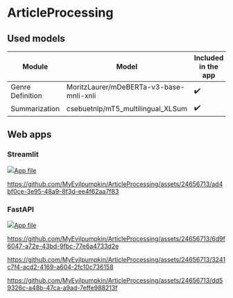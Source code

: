 # ArticleProcessing

## Used models
Module | Model | Included in the app | Unit tests written
-|-|-|-
Genre Definition | MoritzLaurer/mDeBERTa-v3-base-mnli-xnli | ✔️ | ✔️
Summarization | csebuetnlp/mT5_multilingual_XLSum | ✔️ |

## Web apps

### Streamlit

[![](https://docs.streamlit.io/logo.svg)App file](streamlit_app.py)

https://github.com/MyEvilpumpkin/ArticleProcessing/assets/24656713/ad4bf0ce-3e95-48a9-8f3d-ee4f62aa7f83

### FastAPI

[![](https://fastapi.tiangolo.com/ru/img/icon-white.svg)App file](web_app.py)

https://github.com/MyEvilpumpkin/ArticleProcessing/assets/24656713/6d9f6047-a72e-43bd-9fbc-77e6a4733d2e

https://github.com/MyEvilpumpkin/ArticleProcessing/assets/24656713/3241c7f4-acd2-4169-a604-2fc10c736158

https://github.com/MyEvilpumpkin/ArticleProcessing/assets/24656713/dd59326c-a48b-47ca-a9ad-7effe988213f

